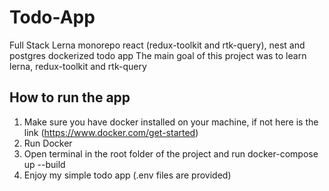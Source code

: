 # Todo-App
Full Stack Lerna monorepo react (redux-toolkit and rtk-query), nest and postgres dockerized todo app
The main goal of this project was to learn lerna, redux-toolkit and rtk-query

## How to run the app

1. Make sure you have docker installed on your machine, if not here is the link (https://www.docker.com/get-started)
2. Run Docker
3. Open terminal in the root folder of the project and run docker-compose up --build
4. Enjoy my simple todo app (.env files are provided)
